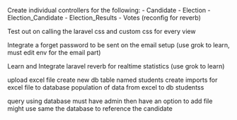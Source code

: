 Create individual controllers for the following:
    - Candidate
    - Election
    - Election_Candidate
    - Election_Results
    - Votes (reconfig for reverb)

Test out on calling the laravel css and custom css for every view

Integrate a forget password to be sent on the email setup (use grok to learn, must edit env for the email part)

Learn and Integrate laravel reverb for realtime statistics (use grok to learn)

upload excel file
create new db table named students
create imports for excel file to database
population of data from excel to db studentss

query using database
must have admin then have an option to add file
might use same the database to reference the candidate
